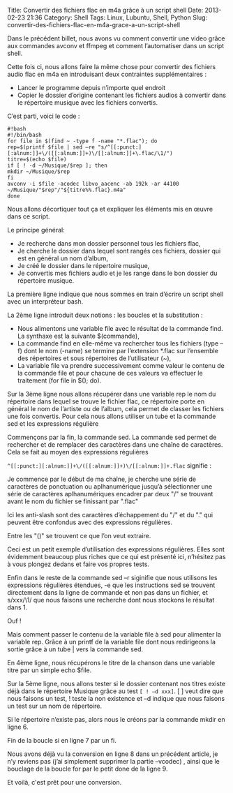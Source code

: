 Title: Convertir des fichiers flac en m4a grâce à un script shell
Date: 2013-02-23 21:36
Category: Shell
Tags: Linux, Lubuntu, Shell, Python
Slug: convertir-des-fichiers-flac-en-m4a-grace-a-un-script-shell

Dans le précédent billet, nous avons vu comment convertir une video grâce aux commandes avconv et ffmpeg et comment l’automatiser dans un script shell.

Cette fois ci, nous allons faire la même chose pour convertir des fichiers audio flac en m4a en introduisant deux contraintes supplémentaires :

- Lancer le programme depuis n’importe quel endroit
- Copier le dossier d’origine contenant les fichiers audios à convertir dans le répertoire musique avec les fichiers convertis.


C’est parti, voici le code :
	
	#!bash
	#!/bin/bash
	for file in $(find ~ -type f -name "*.flac"); do
	rep=$(printf $file | sed –re "s/^[[:punct:][:alnum:]]+\/([[:alnum:]]+)\/[[:alnum:]]+\.flac/\1/")
	titre=$(echo $file)
	if [ ! -d ~/Musique/$rep ]; then
	mkdir ~/Musique/$rep
	fi
	avconv -i $file -acodec libvo_aacenc -ab 192k -ar 44100 ~/Musique/"$rep"/"${titre%%.flac}.m4a"
	done


Nous allons décortiquer tout ça et expliquer les éléments mis en œuvre dans ce script.

Le principe général:

- Je recherche dans mon dossier personnel tous les fichiers flac,
- Je cherche le dossier dans lequel sont rangés ces fichiers, dossier qui est en général un nom d’album,
- Je créé le dossier dans le répertoire musique,
- Je convertis mes fichiers audio et je les range dans le bon dossier du répertoire musique.

La première ligne indique que nous sommes en train d’écrire un script shell avec un interpréteur bash.

La 2ème ligne introduit deux notions : les boucles et la substitution :

- Nous alimentons une variable file avec le résultat de la commande find. La synthaxe est la suivante $(commande),
- La commande find en elle-même va rechercher tous les fichiers (type –f) dont le nom (-name) se termine par l’extension *.flac sur l’ensemble des répertoires et sous répertoires de l’utilisateur (~),
- La variable file va prendre successivement comme valeur le contenu de la commande file et pour chacune de ces valeurs va effectuer le traitement (for file in $(); do).

Sur la 3ème ligne nous allons récupérer dans une variable rep le nom du répertoire dans lequel se trouve le fichier flac, ce répertoire porte en général le nom de l’artiste ou de l’album, cela permet de classer les fichiers une fois convertis. Pour cela nous allons utiliser un tube et la commande sed et les expressions régulière

Commençons par la fin, la commande sed. La commande sed permet de rechercher et de remplacer des caractères dans une chaîne de caractères. Cela se fait au moyen des expressions régulières

`^[[:punct:][:alnum:]]+\/([[:alnum:]]+)\/[[:alnum:]]+.flac` signifie :

Je commence par le début de ma chaîne, je cherche une série de caractères de ponctuation ou aplhanumérique jusqu’à sélectionner une série de caractères aplhanumériques encadrer par deux "/" se trouvant avant le nom du fichier se finissant par ".flac"

Ici les anti-slash sont des caractères d’échappement du "/" et du "." qui peuvent être confondus avec des expressions régulières.

Entre les "()" se trouvent ce que l’on veut extraire.

Ceci est un petit exemple d’utilisation des expressions régulières. Elles sont évidemment beaucoup plus riches que ce qui est présenté ici, n’hésitez pas à vous plongez dedans et faire vos propres tests.

Enfin dans le reste de la commande sed –r siginifie que nous utilisons les expressions régulières étendues, -e que les instructions sed se trouvent directement dans la ligne de commande et non pas dans un fichier, et s/xxx/\1/ que nous faisons une recherche dont nous stockons le résultat dans 1.

Ouf !

Mais comment passer le contenu de la variable file à sed pour alimenter la variable rep. Grâce à un printf de la variable file dont nous redirigeons la sortie grâce à un tube | vers la commande sed.

En 4ème ligne, nous récupérons le titre de la chanson dans une variable titre par un simple echo $file.

Sur la 5ème ligne, nous allons tester si le dossier contenant nos titres existe déjà dans le répertoire Musique grâce au test `[ ! –d xxx]`. [ ] veut dire que nous faisons un test, ! teste la non existence et –d indique que nous faisons un test sur un nom de répertoire.

Si le répertoire n’existe pas, alors nous le créons par la commande mkdir en ligne 6.

Fin de la boucle si en ligne 7 par un fi.

Nous avons déjà vu la conversion en ligne 8 dans un précédent article, je n’y reviens pas (j’ai simplement supprimer la partie –vcodec) , ainsi que le bouclage de la boucle for par le petit done de la ligne 9.

Et voilà, c'est prêt pour une conversion.

